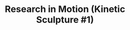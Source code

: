 ---
ee_id_thing: '158'
site: '1'
type: '2'
inv_num: 2010-018
add_credit:
url: 2010-018-research-in-motion
title: 'Research in Motion (Kinetic Sculpture #1)'
year: '2010'
display_year: '2010'
medium: Modified silver dancing stands
dims: '70 x 54 x 18 inches '
pitch: "​Two dancing stands modded to spin at slightly different speeds. "
ps:
live_url:
youtube:
related_code:
imgs: research-in-motion-2010-018-full-2-database-team_1.jpg
subheading:
download:
commission:
related:
layout: things-i-made
---
